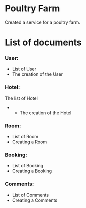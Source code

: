 # Poultry Farm

Created a service for a poultry farm.

# List of documents

### User:
- List of User
- The creation of the User
### Hotel:
The list of Hotel
- - The creation of the Hotel
### Room:
- List of Room
- Creating a Room
### Booking:
- List of Booking
- Creating a Booking
### Comments:
- List of Comments
- Creating a Comments

